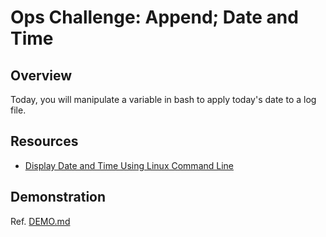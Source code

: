 # Ops Challenge: Append; Date and Time

## Overview

Today, you will manipulate a variable in bash to apply today's date to a log file.

## Resources

- [Display Date and Time Using Linux Command Line](https://www.lifewire.com/display-date-time-using-linux-command-line-4032698)

## Demonstration

Ref. [DEMO.md](DEMO.md)
